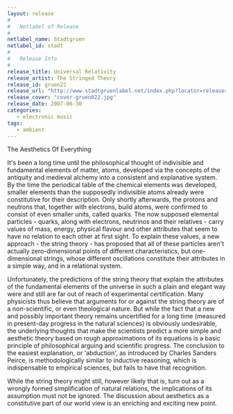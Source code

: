 ```yaml
---
layout: release
#
#   Netlabel of Release
#
netlabel_name: Stadtgruen
netlabel_id: stadt
#
#   Release Info
#
release_title: Universal Relativity
release_artist: The Stringed Theory
release_id: gruen22
release_url: "http://www.stadtgruenlabel.net/index.php?locator=releases&id=37"
release_cover: "cover-gruen022.jpg"
release_date: 2007-06-30
categories:
   - electronic music
tags:
   - ambient
---
```

The Aesthetics Of Everything

It's been a long time until the philosophical thought of indivisible and fundamental elements of matter, atoms, developed via the concepts of the antiquity and medieval alchemy into a consistent and explanative system. By the time the periodical table of the chemical elements was developed, smaller elements than the supposedly indivisible atoms already were constitutive for their description. Only shortly afterwards, the protons and neutrons that, together with electrons, build atoms, were confirmed to consist of even smaller units, called quarks. The now supposed elemental particles - quarks, along with electrons, neutrinos and their relatives - carry values of mass, energy, physical flavour and other attributes that seem to have no relation to each other at first sight. To explain these values, a new approach - the string theory - has proposed that all of these particles aren't actually zero-dimensional points of different characteristics, but one-dimensional strings, whose different oscillations constitute their attributes in a simple way, and in a relational system.

Unfortunately, the predictions of the string theory that explain the attributes of the fundamental elements of the universe in such a plain and elegant way were and still are far out of reach of experimental certification. Many physicists thus believe that arguments for or against the string theory are of a non-scientific, or even theological nature. But while the fact that a new and possibly important theory remains uncertified for a long time (measured in present-day progress in the natural sciences) is obviously undesirable, the underlying thoughts that make the scientists predict a more simple and aesthetic theory based on rough approximations of its equations is a basic principle of philosophical arguing and scientific progress. The conclusion to the easiest explanation, or 'abduction', as introduced by Charles Sanders Peirce, is methodologically similar to inductive reasoning, which is indispensable to empirical sciences, but fails to have that recognition.

While the string theory might still, however likely that is, turn out as a wrongly formed simplification of natural relations, the implications of its assumption must not be ignored. The discussion about aesthetics as a constitutive part of our world view is an enriching and exciting new point.
